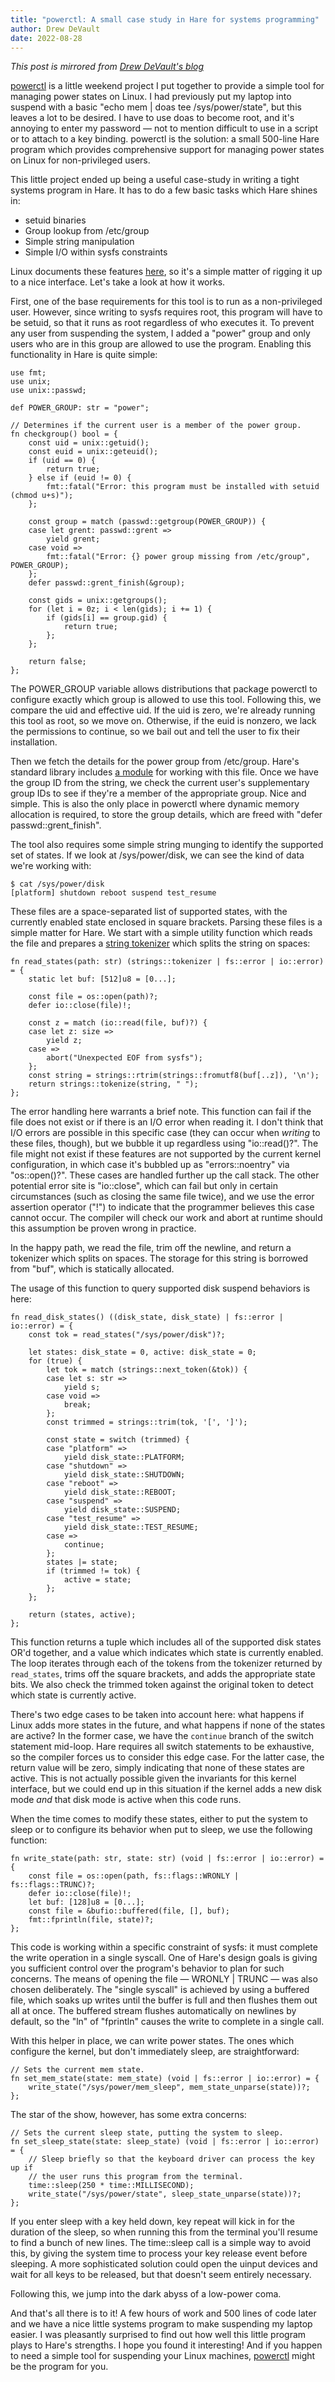 ```yaml
---
title: "powerctl: A small case study in Hare for systems programming"
author: Drew DeVault
date: 2022-08-28
---
```


*This post is mirrored from [Drew DeVault's blog](https://drewdevault.com/2022/08/28/powerctl-a-hare-case-study.html)*

[powerctl](https://sr.ht/~sircmpwn/powerctl/) is a little weekend project I put
together to provide a simple tool for managing power states on Linux. I had
previously put my laptop into suspend with a basic "echo mem | doas tee
/sys/power/state", but this leaves a lot to be desired. I have to use doas to
become root, and it's annoying to enter my password &mdash; not to mention
difficult to use in a script or to attach to a key binding. powerctl is the
solution: a small 500-line Hare program which provides comprehensive support for
managing power states on Linux for non-privileged users.

This little project ended up being a useful case-study in writing a tight
systems program in Hare. It has to do a few basic tasks which Hare shines in:

- setuid binaries
- Group lookup from /etc/group
- Simple string manipulation
- Simple I/O within sysfs constraints

Linux documents these features [here][0], so it's a simple matter of rigging it
up to a nice interface. Let's take a look at how it works.

[0]: https://www.kernel.org/doc/html/latest/admin-guide/pm/sleep-states.html

First, one of the base requirements for this tool is to run as a non-privileged
user. However, since writing to sysfs requires root, this program will have to
be setuid, so that it runs as root regardless of who executes it. To prevent any
user from suspending the system, I added a "power" group and only users who are
in this group are allowed to use the program. Enabling this functionality in
Hare is quite simple:

```hare
use fmt;
use unix;
use unix::passwd;

def POWER_GROUP: str = "power";

// Determines if the current user is a member of the power group.
fn checkgroup() bool = {
	const uid = unix::getuid();
	const euid = unix::geteuid();
	if (uid == 0) {
		return true;
	} else if (euid != 0) {
		fmt::fatal("Error: this program must be installed with setuid (chmod u+s)");
	};

	const group = match (passwd::getgroup(POWER_GROUP)) {
	case let grent: passwd::grent =>
		yield grent;
	case void =>
		fmt::fatal("Error: {} power group missing from /etc/group", POWER_GROUP);
	};
	defer passwd::grent_finish(&group);

	const gids = unix::getgroups();
	for (let i = 0z; i < len(gids); i += 1) {
		if (gids[i] == group.gid) {
			return true;
		};
	};

	return false;
};
```

The POWER\_GROUP variable allows distributions that package powerctl to
configure exactly which group is allowed to use this tool. Following this, we
compare the uid and effective uid. If the uid is zero, we're already running
this tool as root, so we move on. Otherwise, if the euid is nonzero, we lack the
permissions to continue, so we bail out and tell the user to fix their
installation.

Then we fetch the details for the power group from /etc/group. Hare's standard
library includes [a module](https://docs.harelang.org/unix/passwd) for working
with this file. Once we have the group ID from the string, we check the current
user's supplementary group IDs to see if they're a member of the appropriate
group. Nice and simple. This is also the only place in powerctl where dynamic
memory allocation is required, to store the group details, which are freed with
"defer passwd::grent_finish".

The tool also requires some simple string munging to identify the supported set
of states. If we look at /sys/power/disk, we can see the kind of data we're
working with:

```
$ cat /sys/power/disk 
[platform] shutdown reboot suspend test_resume 
```

These files are a space-separated list of supported states, with the currently
enabled state enclosed in square brackets. Parsing these files is a simple
matter for Hare. We start with a simple utility function which reads the file
and prepares a [string tokenizer](https://docs.harelang.org/strings#tokenize)
which splits the string on spaces:

```hare
fn read_states(path: str) (strings::tokenizer | fs::error | io::error) = {
	static let buf: [512]u8 = [0...];

	const file = os::open(path)?;
	defer io::close(file)!;

	const z = match (io::read(file, buf)?) {
	case let z: size =>
		yield z;
	case =>
		abort("Unexpected EOF from sysfs");
	};
	const string = strings::rtrim(strings::fromutf8(buf[..z]), '\n');
	return strings::tokenize(string, " ");
};
```

The error handling here warrants a brief note. This function can fail if the
file does not exist or if there is an I/O error when reading it. I don't think
that I/O errors are possible in this specific case (they can occur when
*writing* to these files, though), but we bubble it up regardless using
"io::read()?". The file might not exist if these features are not supported by
the current kernel configuration, in which case it's bubbled up as
"errors::noentry" via "os::open()?". These cases are handled further up the call
stack. The other potential error site is "io::close", which can fail but only in
certain circumstances (such as closing the same file twice), and we use the
error assertion operator ("!") to indicate that the programmer believes this
case cannot occur. The compiler will check our work and abort at runtime should
this assumption be proven wrong in practice.

In the happy path, we read the file, trim off the newline, and return a
tokenizer which splits on spaces. The storage for this string is borrowed from
"buf", which is statically allocated.

The usage of this function to query supported disk suspend behaviors is here:

```hare
fn read_disk_states() ((disk_state, disk_state) | fs::error | io::error) = {
	const tok = read_states("/sys/power/disk")?;

	let states: disk_state = 0, active: disk_state = 0;
	for (true) {
		let tok = match (strings::next_token(&tok)) {
		case let s: str =>
			yield s;
		case void =>
			break;
		};
		const trimmed = strings::trim(tok, '[', ']');

		const state = switch (trimmed) {
		case "platform" =>
			yield disk_state::PLATFORM;
		case "shutdown" =>
			yield disk_state::SHUTDOWN;
		case "reboot" =>
			yield disk_state::REBOOT;
		case "suspend" =>
			yield disk_state::SUSPEND;
		case "test_resume" =>
			yield disk_state::TEST_RESUME;
		case =>
			continue;
		};
		states |= state;
		if (trimmed != tok) {
			active = state;
		};
	};

	return (states, active);
};
```

This function returns a tuple which includes all of the supported disk states
OR'd together, and a value which indicates which state is currently enabled. The
loop iterates through each of the tokens from the tokenizer returned by
`read_states`, trims off the square brackets, and adds the appropriate state
bits. We also check the trimmed token against the original token to detect which
state is currently active.

There's two edge cases to be taken into account here: what happens if Linux adds
more states in the future, and what happens if none of the states are active? In
the former case, we have the `continue` branch of the switch statement mid-loop.
Hare requires all switch statements to be exhaustive, so the compiler forces us
to consider this edge case. For the latter case, the return value will be zero,
simply indicating that none of these states are active. This is not actually
possible given the invariants for this kernel interface, but we could end up in
this situation if the kernel adds a new disk mode *and* that disk mode is active
when this code runs.

When the time comes to modify these states, either to put the system to sleep or
to configure its behavior when put to sleep, we use the following function:

```hare
fn write_state(path: str, state: str) (void | fs::error | io::error) = {
	const file = os::open(path, fs::flags::WRONLY | fs::flags::TRUNC)?;
	defer io::close(file)!;
	let buf: [128]u8 = [0...];
	const file = &bufio::buffered(file, [], buf);
	fmt::fprintln(file, state)?;
};
```

This code is working within a specific constraint of sysfs: it must complete
the write operation in a single syscall. One of Hare's design goals is giving
you sufficient control over the program's behavior to plan for such concerns.
The means of opening the file &mdash; WRONLY | TRUNC &mdash; was also chosen
deliberately. The "single syscall" is achieved by using a buffered file, which
soaks up writes until the buffer is full and then flushes them out all at once.
The buffered stream flushes automatically on newlines by default, so the "ln" of
"fprintln" causes the write to complete in a single call.

With this helper in place, we can write power states. The ones which configure
the kernel, but don't immediately sleep, are straightforward:

```hare
// Sets the current mem state.
fn set_mem_state(state: mem_state) (void | fs::error | io::error) = {
	write_state("/sys/power/mem_sleep", mem_state_unparse(state))?;
};
```

The star of the show, however, has some extra concerns:

```hare
// Sets the current sleep state, putting the system to sleep.
fn set_sleep_state(state: sleep_state) (void | fs::error | io::error) = {
	// Sleep briefly so that the keyboard driver can process the key up if
	// the user runs this program from the terminal.
	time::sleep(250 * time::MILLISECOND);
	write_state("/sys/power/state", sleep_state_unparse(state))?;
};
```

If you enter sleep with a key held down, key repeat will kick in for the
duration of the sleep, so when running this from the terminal you'll resume to
find a bunch of new lines. The time::sleep call is a simple way to avoid this,
by giving the system time to process your key release event before sleeping. A
more sophisticated solution could open the uinput devices and wait for all keys
to be released, but that doesn't seem entirely necessary.

Following this, we jump into the dark abyss of a low-power coma.

And that's all there is to it! A few hours of work and 500 lines of code later
and we have a nice little systems program to make suspending my laptop easier. I
was pleasantly surprised to find out how well this little program plays to
Hare's strengths. I hope you found it interesting! And if you happen to need a
simple tool for suspending your Linux machines,
[powerctl](https://sr.ht/~sircmpwn/powerctl) might be the program for you.
